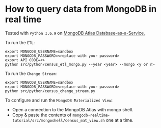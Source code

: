 # How to query data from MongoDB in real time

Tested with `Python 3.6.9` on [MongoDB Atlas Database-as-a-Service.](https://docs.atlas.mongodb.com/)

To run the `ETL`:

```
export MONGODB_USERNAME=sandbox
export MONGODB_PASSWORD=<replace with your password>
export API_CODE=<>
python src/python/census_etl_mongo.py --year <year> --mongo <y or n>
```

To run the `Change Stream`:

```
export MONGODB_USERNAME=sandbox
export MONGODB_PASSWORD=<replace with your password>
python src/python/census_change_stream.py
```

To configure and run the `MongoDB Materialized View`:
- Open a connection to the MongoDB Atlas with mongo shell.
- Copy & paste the contents of `mongodb-realtime-tutorial/src/mongoshell/census_mat_view.sh` one at a time.
